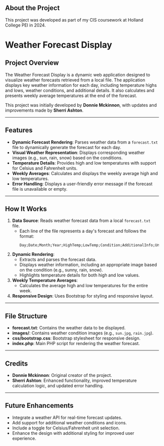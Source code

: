 ## About the Project
This project was developed as part of my CIS coursework at Holland College PEI in 2024.

# Weather Forecast Display

## Project Overview
The Weather Forecast Display is a dynamic web application designed to visualize weather forecasts retrieved from a local file. The application displays key weather information for each day, including temperature highs and lows, weather conditions, and additional details. It also calculates and presents weekly average temperatures at the end of the forecast.

This project was initially developed by **Donnie Mckinnon**, with updates and improvements made by **Sherri Ashton**.

---

## Features
- **Dynamic Forecast Rendering**: Parses weather data from a `forecast.txt` file to dynamically generate the forecast for each day.
- **Visual Weather Representation**: Displays corresponding weather images (e.g., sun, rain, snow) based on the conditions.
- **Temperature Details**: Provides high and low temperatures with support for Celsius and Fahrenheit units.
- **Weekly Averages**: Calculates and displays the weekly average high and low temperatures.
- **Error Handling**: Displays a user-friendly error message if the forecast file is unavailable or empty.

---

## How It Works
1. **Data Source**: Reads weather forecast data from a local `forecast.txt` file.
   - Each line of the file represents a day's forecast and follows the format:
     ```
     Day;Date;Month;Year;HighTemp;LowTemp;Condition;AdditionalInfo;Unit;Location
     ```
2. **Dynamic Rendering**:
   - Extracts and parses the forecast data.
   - Displays weather information, including an appropriate image based on the condition (e.g., sunny, rain, snow).
   - Highlights temperature details for both high and low values.
3. **Weekly Temperature Averages**:
   - Calculates the average high and low temperatures for the entire week.
4. **Responsive Design**: Uses Bootstrap for styling and responsive layout.

---

## File Structure
- **forecast.txt**: Contains the weather data to be displayed.
- **images/**: Contains weather condition images (e.g., `sun.jpg`, `rain.jpg`).
- **css/bootstrap.css**: Bootstrap stylesheet for responsive design.
- **index.php**: Main PHP script for rendering the weather forecast.

---

## Credits
- **Donnie Mckinnon**: Original creator of the project.
- **Sherri Ashton**: Enhanced functionality, improved temperature calculation logic, and updated error handling.

---

## Future Enhancements
- Integrate a weather API for real-time forecast updates.
- Add support for additional weather conditions and icons.
- Include a toggle for Celsius/Fahrenheit unit selection.
- Enhance the design with additional styling for improved user experience.
